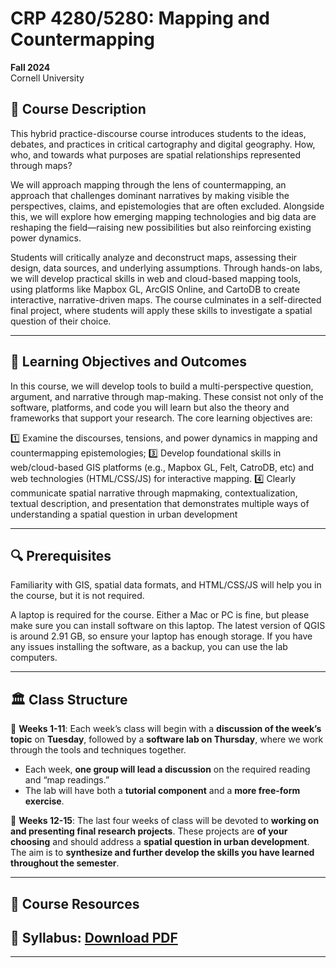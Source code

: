 # CRP 4280/5280: Mapping and Countermapping
**Fall 2024**  
Cornell University  

## 📌 Course Description  
This hybrid practice-discourse course introduces students to the ideas, debates, and practices in critical cartography and digital geography. How, who, and towards what purposes are spatial relationships represented through maps?

We will approach mapping through the lens of countermapping, an approach that challenges dominant narratives by making visible the perspectives, claims, and epistemologies that are often excluded. Alongside this, we will explore how emerging mapping technologies and big data are reshaping the field—raising new possibilities but also reinforcing existing power dynamics.

Students will critically analyze and deconstruct maps, assessing their design, data sources, and underlying assumptions. Through hands-on labs, we will develop practical skills in web and cloud-based mapping tools, using platforms like Mapbox GL, ArcGIS Online, and CartoDB to create interactive, narrative-driven maps. The course culminates in a self-directed final project, where students will apply these skills to investigate a spatial question of their choice.

---

## 🎯 Learning Objectives and Outcomes  
In this course, we will develop tools to build a multi-perspective question, argument, and narrative through map-making. These consist not only of the software, platforms, and code you will learn but also the theory and frameworks that support your research. The core learning objectives are:  

1️⃣ Examine the discourses, tensions, and power dynamics in mapping and countermapping epistemologies;
3️⃣ Develop foundational skills in web/cloud-based GIS platforms (e.g., Mapbox GL, Felt, CatroDB, etc) and web technologies (HTML/CSS/JS) for interactive mapping. 
4️⃣ Clearly communicate spatial narrative through mapmaking, contextualization, textual description, and presentation that demonstrates multiple ways of understanding a spatial question in urban development 

---

## 🔍 Prerequisites  
Familiarity with GIS, spatial data formats, and HTML/CSS/JS will help you in the course, but it is not required.  

A laptop is required for the course. Either a Mac or PC is fine, but please make sure you can install software on this laptop. The latest version of QGIS is around 2.91 GB, so ensure your laptop has enough storage. If you have any issues installing the software, as a backup, you can use the lab computers.  

---

## 🏛️ Class Structure  
📅 **Weeks 1-11**: Each week’s class will begin with a **discussion of the week’s topic** on **Tuesday**, followed by a **software lab on Thursday**, where we work through the tools and techniques together.  
- Each week, **one group will lead a discussion** on the required reading and “map readings.”  
- The lab will have both a **tutorial component** and a **more free-form exercise**.  

📅 **Weeks 12-15**: The last four weeks of class will be devoted to **working on and presenting final research projects**. These projects are **of your choosing** and should address a **spatial question in urban development**. The aim is to **synthesize and further develop the skills you have learned throughout the semester**.  

---

## 📂 Course Resources  
📖 **Syllabus**: [Download PDF](https://github.com/wenzhengli-etal/WebGIS_Countermapping_4280_5280/raw/main/Syllabus/mapping_countermapping_syllabus_fall24_final.pdf)  
---
---
